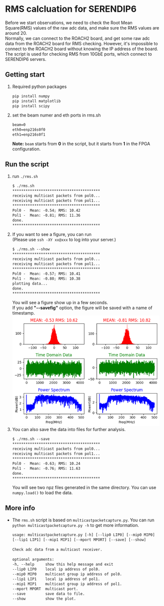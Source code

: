# RMS calcluation for SERENDIP6
Before we start observations, we need to check the Root Mean Square(RMS) values of the raw adc data, and make sure the RMS values are around 20.  
Normally, we can connect to the ROACH2 board, and get some raw adc data from the ROACH2 board for RMS checking. However, it's impossible to connect to the ROACH2 board without knowing the IP address of the board.  
The script is used for checking RMS from 10GbE ports, which connect to SERENDIP6 servers.
## Getting start
1. Required python packages
    ```
    pip install numpy
    pip install matplotlib
    pip install scipy
    ```
2. set the beam numer and eth ports in rms.sh
    ```
    beam=0
    eth0=enp216s0f0
    eth1=enp216s0f1
    ```
    **Note:** `beam` starts from **0** in the script, but it starts from **1** in the FPGA configuration.
## Run the script
1. run `./rms.sh`
    ```
    $ ./rms.sh 
    ****************************************
    receiving multicast packets from pol0...
    receiving multicast packets from pol1...
    ****************************************
    Pol0 -  Mean: -0.54; RMS: 10.42
    Pol1 -  Mean: -0.81; RMS: 11.36
    done.
    ****************************************
    ```
2. If you want to see a figure, you can run  
    (Please use `ssh -XY xx@xxx` to log into your server.)
    ```
    $ ./rms.sh --show
    ****************************************
    receiving multicast packets from pol0...
    receiving multicast packets from pol1...
    ****************************************
    Pol0 -  Mean: -0.57; RMS: 10.41
    Pol1 -  Mean: -0.80; RMS: 10.38
    plotting data...
    done.
    ****************************************
    ```
    You will see a figure show up in a few seconds.  
    If you add **"--savefig"** option, the figure will be saved with a name of timestamp.  
    ![fig](figures/rms.png)  
3. You can also save the data into files for further analysis.
    ```
    $ ./rms.sh --save
    ****************************************
    receiving multicast packets from pol0...
    receiving multicast packets from pol1...
    ****************************************
    Pol0 -  Mean: -0.63; RMS: 10.24
    Pol1 -  Mean: -0.76; RMS: 11.63
    done.
    ****************************************
    ```
    You will see two npz files generated in the same directory. You can use `numpy.load()` to load the data.
## More info
* The `rms.sh` script is based on `multicastpacketcapture.py`. You can run `python multicastpacketcapture.py -h` to get more information.
    ```
    usage: multicastpacketcapture.py [-h] [--lip0 LIP0] [--mip0 MIP0] [--lip1 LIP1] [--mip1 MIP1] [--mport MPORT] [--save] [--show]

    Check adc data from a multicast receiver.

    optional arguments:
    -h, --help     show this help message and exit
    --lip0 LIP0    local ip address of pol0.
    --mip0 MIP0    multicast group ip address of pol0.
    --lip1 LIP1    local ip address of pol1.
    --mip1 MIP1    multicast group ip address of pol1.
    --mport MPORT  multicast port.
    --save         save data to file.
    --show         show the plot.
    ```
